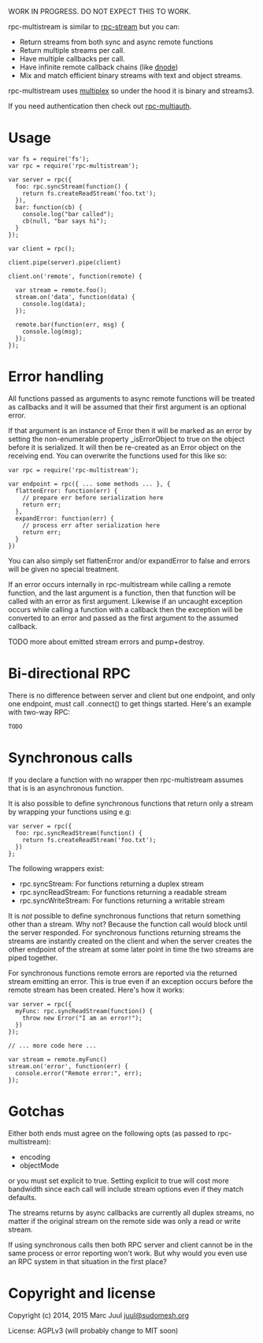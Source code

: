 
WORK IN PROGRESS. DO NOT EXPECT THIS TO WORK.

rpc-multistream is similar to [rpc-stream](https://github.com/dominictarr/rpc-stream) but you can:

* Return streams from both sync and async remote functions
* Return multiple streams per call.
* Have multiple callbacks per call.
* Have infinite remote callback chains (like [dnode](https://github.com/substack/dnode))
* Mix and match efficient binary streams with text and object streams.

rpc-multistream uses [multiplex](https://github.com/maxogden/multiplex) so under the hood it is binary and streams3.

If you need authentication then check out [rpc-multiauth](https://github.com/biobricks/rpc-multiauth).

# Usage 

```
var fs = require('fs');
var rpc = require('rpc-multistream');

var server = rpc({
  foo: rpc.syncStream(function() {
    return fs.createReadStream('foo.txt');
  }),
  bar: function(cb) {
    console.log("bar called");
    cb(null, "bar says hi");
  }
});

var client = rpc();

client.pipe(server).pipe(client)

client.on('remote', function(remote) {

  var stream = remote.foo();
  stream.on('data', function(data) {
    console.log(data);
  });

  remote.bar(function(err, msg) {
    console.log(msg);
  });
});
```

# Error handling

All functions passed as arguments to async remote functions will be treated as callbacks and it will be assumed that their first argument is an optional error.

If that argument is an instance of Error then it will be marked as an error by setting the non-enumerable property _isErrorObject to true on the object before it is serialized. It will then be re-created as an Error object on the receiving end. You can overwrite the functions used for this like so:

```
var rpc = require('rpc-multistream');

var endpoint = rpc({ ... some methods ... }, {
  flattenError: function(err) {
    // prepare err before serialization here
    return err; 
  },
  expandError: function(err) {
    // process err after serialization here
    return err;
  }
})
```

You can also simply set flattenError and/or expandError to false and errors will be given no special treatment.

If an error occurs internally in rpc-multistream while calling a remote function, and the last argument is a function, then that function will be called with an error as first argument. Likewise if an uncaught exception occurs while calling a function with a callback then the exception will be converted to an error and passed as the first argument to the assumed callback.

TODO more about emitted stream errors and pump+destroy.

# Bi-directional RPC

There is no difference between server and client but one endpoint, and only one endpoint, must call .connect() to get things started. Here's an example with two-way RPC:

```
TODO
```

# Synchronous calls

If you declare a function with no wrapper then rpc-multistream assumes that is is an asynchronous function.

It is also possible to define synchronous functions that return only a stream by wrapping your functions using e.g:

```
var server = rpc({
  foo: rpc.syncReadStream(function() {
    return fs.createReadStream('foo.txt');
  })
};
```

The following wrappers exist:

* rpc.syncStream: For functions returning a duplex stream
* rpc.syncReadStream: For functions returning a readable stream
* rpc.syncWriteStream: For functions returning a writable stream

It is _not_ possible to define synchronous functions that return something other than a stream. Why not? Because the function call would block until the server responded. For synchronous functions returning streams the streams are instantly created on the client and when the server creates the other endpoint of the stream at some later point in time the two streams are piped together.

For synchronous functions remote errors are reported via the returned stream emitting an error. This is true even if an exception occurs before the remote stream has been created. Here's how it works:

```
var server = rpc({
  myFunc: rpc.syncReadStream(function() {
    throw new Error("I am an error!");
  })
});

// ... more code here ...

var stream = remote.myFunc()
stream.on('error', function(err) {
  console.error("Remote error:", err);
});
```

# Gotchas 

Either both ends must agree on the following opts (as passed to rpc-multistream):

* encoding
* objectMode

or you must set explicit to true. Setting explicit to true will cost more bandwidth since each call will include stream options even if they match defaults.

The streams returns by async callbacks are currently all duplex streams, no matter if the original stream on the remote side was only a read or write stream.

If using synchronous calls then both RPC server and client cannot be in the same process or error reporting won't work. But why would you even use an RPC system in that situation in the first place?

# Copyright and license

Copyright (c) 2014, 2015 Marc Juul <juul@sudomesh.org>

License: AGPLv3 (will probably change to MIT soon)

